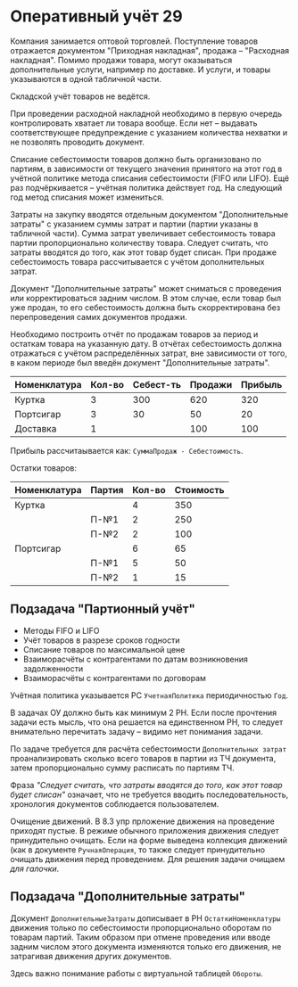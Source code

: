 # Оперативный учёт 29

Компания занимается оптовой торговлей. Поступление товаров отражается документом "Приходная накладная", продажа – "Расходная накладная". Помимо продажи товара, могут оказываться дополнительные услуги, например по доставке. И услуги, и товары указываются в одной табличной части.

Складской учёт товаров не ведётся.

При проведении расходной накладной необходимо в первую очередь контролировать хватает ли товара вообще. Если нет – выдавать соответствующее предупреждение с указанием количества нехватки и не позволять проводить документ.

Списание себестоимости товаров должно быть организовано по партиям, в зависимости от текущего значения принятого на этот год в учётной политике метода списания себестоимости (FIFO или LIFO). Ещё раз подчёркивается – учётная политика действует год. На следующий год метод списания может измениться.

Затраты на закупку вводятся отдельным документом "Дополнительные затраты" с указанием суммы затрат и партии (партии указаны в табличной части). Сумма затрат увеличивает себестоимость товара партии пропорционально количеству товара. Следует считать, что затраты вводятся до того, как этот товар будет списан. При продаже себестоимость товара рассчитывается с учётом дополнительных затрат.

Документ "Дополнительные затраты" может сниматься с проведения или корректироваться задним числом. В этом случае, если товар был уже продан, то его себестоимость должна быть скорректирована без перепроведения самих документов продажи.

Необходимо построить отчёт по продажам товаров за период и остаткам товара на указанную дату. В отчётах себестоимость должна отражаться с учётом распределённых затрат, вне зависимости от того, в каком периоде был введён документ "Дополнительные затраты".

Номенклатура | Кол-во | Себест-ть | Продажи | Прибыль
------------ | ------ | --------- | ------- | -------
Куртка | 3 | 300 | 620 | 320
Портсигар | 3 | 30 | 50 | 20
Доставка | 1 | | 100 | 100

Прибыль рассчитаывается как: `СуммаПродаж - Себестоимость`.

Остатки товаров:

Номенклатура | Партия | Кол-во | Стоимость
------------ | ------ | ------ | ---------
Куртка | | 4 | 350
 | П-№1 | 2 | 250
 | П-№2 | 2 | 100
Портсигар | | 6 | 65
 | П-№1 | 5 | 50
 | П-№2 | 1 | 15


## Подзадача "Партионный учёт"

- Методы FIFO и LIFO
- Учёт товаров в разрезе сроков годности
- Списание товаров по максимальной цене
- Взаиморасчёты с контрагентами по датам возникновения задолженности
- Взаиморасчёты с контрагентами по договорам

Учётная политика указывается РС `УчетнаяПолитика` периодичностью `Год`.

В задачах ОУ должно быть как минимум 2 РН. Если после прочтения задачи есть мысль, что она решается на единственном РН, то следует внимательно перечитать задачу – видимо нет понимания задачи.

По задаче требуется для расчёта себестоимости `Дополнительных затрат` проанализировать сколько всего товаров в партии из ТЧ документа, затем пропорционально сумму расписать по партиям ТЧ.

Фраза *"Следует считать, что затраты вводятся до того, как этот товар будет списан"* означает, что не требуется вводить последовательность, хронология документов соблюдается пользователем.

Очищение движений.
В 8.3 упр прложение движения на проведение приходят пустые.
В режиме обычного приложения движения следует принудительно очищать.
Если на форме выведена коллекция движений (как в документе `РучнаяОперация`, то также следует принудительно очищать движения перед проведением.
Для решения задачи очищаем *для галочки*.


## Подзадача "Дополнительные затраты"

Документ `ДополнительныеЗатраты` дописывает в РН `ОстаткиНоменклатуры` движения только по себестоимости пропорционально оборотам по товарам партий. Таким образом при отмене проведения или вводе задним числом этого документа изменяются только его движения, не затрагивая движения других документов.

Здесь важно понимание работы с виртуальной таблицей `Обороты`.
